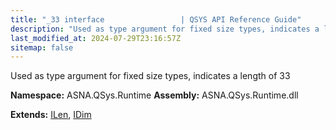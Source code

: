 ```yaml
---
title: "_33 interface                 | QSYS API Reference Guide"
description: "Used as type argument for fixed size types, indicates a length of 33  "
last_modified_at: 2024-07-29T23:16:57Z
sitemap: false
---
```


Used as type argument for fixed size types, indicates a length of 33 

**Namespace:** ASNA.QSys.Runtime
**Assembly:** ASNA.QSys.Runtime.dll

**Extends:** [ILen](/reference/runtime/qsys-runtime/i-len.html), [IDim](/reference/runtime/qsys-runtime/i-dim.html)
<br>
<br>
